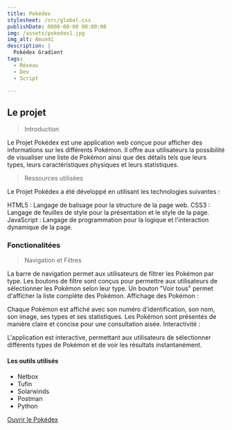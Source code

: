 ```yaml
---
title: Pokédex
stylesheet: /src/global.css
publishDate: 0000-00-00 00:00:00
img: /assets/pokedex1.jpg
img_alt: Amundi
description: |
  Pokédex Gradient 
tags:
  - Réseau
  - Dev
  - Script

---
```



## Le projet 

>Introduction 

Le Projet Pokédex est une application web conçue pour afficher des informations sur les différents Pokémon. Il offre aux utilisateurs la possibilité de visualiser une liste de Pokémon ainsi que des détails tels que leurs types, leurs caractéristiques physiques et leurs statistiques.

>Ressources utilisées 

Le Projet Pokédex a été développé en utilisant les technologies suivantes :

HTML5 : Langage de balisage pour la structure de la page web.
CSS3 : Langage de feuilles de style pour la présentation et le style de la page.
JavaScript : Langage de programmation pour la logique et l'interaction dynamique de la page.

### Fonctionalitées

>Navigation et Filtres

La barre de navigation permet aux utilisateurs de filtrer les Pokémon par type.
Les boutons de filtre sont conçus pour permettre aux utilisateurs de sélectionner les Pokémon selon leur type.
Un bouton "Voir tous" permet d'afficher la liste complète des Pokémon.
Affichage des Pokémon :

Chaque Pokémon est affiché avec son numéro d'identification, son nom, son image, ses types et ses statistiques.
Les Pokémon sont présentés de manière claire et concise pour une consultation aisée.
Interactivité :

L'application est interactive, permettant aux utilisateurs de sélectionner différents types de Pokémon et de voir les résultats instantanément.

#### Les outils utilisés

- Netbox
- Tufin
- Solarwinds
- Postman
- Python

<div class="cta">
    <a href="https://pokedex-gradient.vercel.app" class="call-to-action">Ouvrir le Pokédex</a>
</div>
